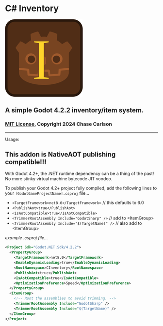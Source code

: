 # C# Inventory
![text](/icon.svg)
## A simple Godot 4.2.2 inventory/item system.
### [MIT License](/addons/cs_inventory/LICENSE.md), Copyright 2024 Chase Carlson
---
Usage:

## This addon is NativeAOT publishing compatible!!!
With Godot 4.2+, the .NET runtime dependency can be a thing of the past! No more stinky virtual machine bytecode JIT voodoo.

To publish your Godot 4.2+ project fully compiled, add the following lines to your `[GodotGameProjectName].csproj` file...

* `<TargetFramework>net8.0</TargetFramework>` // this defaults to 6.0
* `<PublishAot>true</PublishAot>`
* `<IsAotCompatible>true</IsAotCompatible>`
* `<TrimmerRootAssembly Include="GodotSharp" />` // add to \<ItemGroup>
* `<TrimmerRootAssembly Include="$(TargetName)" />` // also add to \<ItemGroup>

*example .csproj file...*
```xml
<Project Sdk="Godot.NET.Sdk/4.2.2">
  <PropertyGroup>
	<TargetFramework>net8.0</TargetFramework>
	<EnableDynamicLoading>true</EnableDynamicLoading>
	<RootNamespace>CInventory</RootNamespace>
	<PublishAot>true</PublishAot>
	<IsAotCompatible>true</IsAotCompatible>
	<OptimizationPreference>Speed</OptimizationPreference>
  </PropertyGroup>
  <ItemGroup>
	<!-- Root the assemblies to avoid trimming. -->
	<TrimmerRootAssembly Include="GodotSharp" />
	<TrimmerRootAssembly Include="$(TargetName)" />
  </ItemGroup>
</Project>
```
